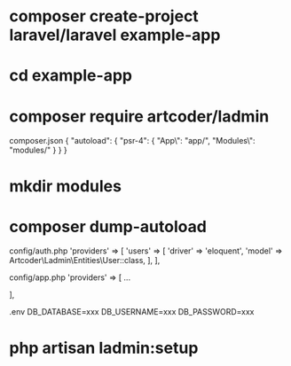 # composer create-project laravel/laravel example-app
# cd example-app
# composer require artcoder/ladmin

composer.json
{
  "autoload": {
    "psr-4": {
      "App\\": "app/",
      "Modules\\": "modules/"
    }
  }
}
# mkdir modules
# composer dump-autoload

config/auth.php
'providers' => [
  'users' => [
    'driver' => 'eloquent',
    'model' => Artcoder\Ladmin\Entities\User::class,
  ],
],

config/app.php
  'providers' => [
    ...

  ],

.env
  DB_DATABASE=xxx
  DB_USERNAME=xxx
  DB_PASSWORD=xxx

# php artisan ladmin:setup
